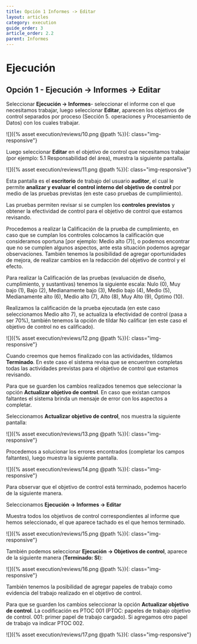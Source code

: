 ```yaml
---
title: Opción 1 Informes -> Editar
layout: articles
category: execution
guide_order: 3
article_order: 2.2
parent: Informes
---
```

# Ejecución

## Opción 1 - Ejecución -> Informes -> Editar

Seleccionar **Ejecución -> Informes**- seleccionar el informe con el que necesitamos trabajar,  luego seleccionar **Editar**, aparecen los objetivos de control separados por proceso (Sección 5. operaciones y Procesamiento de Datos) con los cuales trabajar.

![]({% asset execution/reviews/10.png @path %}){: class="img-responsive"}

Luego seleccionar **Editar** en el objetivo de control que necesitamos trabajar (por ejemplo: 5.1 Responsabilidad del área), muestra la siguiente pantalla.

![]({% asset execution/reviews/11.png @path %}){: class="img-responsive"}

Esta pantalla es el **escritorio** de trabajo del usuario **auditor**, el cual le permite **analizar y evaluar el control interno del objetivo de control** por medio de las pruebas previstas (en este caso pruebas de cumplimiento).

Las pruebas permiten revisar si se cumplen los **controles previstos** y obtener la efectividad de control para el objetivo de control que estamos revisando.

Procedemos a realizar la Calificación de la prueba de cumplimiento, en caso que se cumplan los controles colocamos la calificación que consideramos oportuna [por ejemplo: Medio alto (7)], o podemos encontrar que no se cumplen algunos aspectos, ante esta situación podemos agregar observaciones. También tenemos la posibilidad de agregar oportunidades de mejora, de realizar cambios en la redacción del objetivo de control y el efecto.

Para realizar la Calificación de las pruebas (evaluación de diseño, cumplimiento, y sustantivas) tenemos la siguiente escala: Nulo (0), Muy bajo (1), Bajo (2), Medianamente bajo (3), Medio bajo (4), Medio (5), Medianamente alto (6), Medio alto (7), Alto (8), Muy Alto (9), Óptimo (10).

Realizamos la calificación de la prueba ejecutada (en este caso seleccionamos Medio alto 7), se actualiza la efectividad de control (pasa a ser 70%), también tenemos la opción de tildar No calificar (en este caso el objetivo de control no es calificado).

![]({% asset execution/reviews/12.png @path %}){: class="img-responsive"}

Cuando creemos que hemos finalizado con las actividades, tildamos **Terminado**. En este caso el sistema revisa que se encuentren completas todas las actividades previstas para el objetivo de control que estamos revisando.

Para que se guarden los cambios realizados tenemos que seleccionar la opción **Actualizar objetivo de control**. En caso que existan campos faltantes el sistema brinda un mensaje de error con los aspectos a completar.

Seleccionamos **Actualizar objetivo de control**, nos muestra la siguiente pantalla:

![]({% asset execution/reviews/13.png @path %}){: class="img-responsive"}

Procedemos a solucionar los errores encontrados (completar los campos faltantes), luego muestra la siguiente pantalla.

![]({% asset execution/reviews/14.png @path %}){: class="img-responsive"}

Para observar que el objetivo de control está terminado, podemos hacerlo de la siguiente manera.

Seleccionamos **Ejecución -> Informes -> Editar**

Muestra todos los objetivos de control correspondientes al informe que hemos seleccionado, el que aparece tachado es el que hemos terminado.

![]({% asset execution/reviews/15.png @path %}){: class="img-responsive"}

También podemos seleccionar **Ejecución -> Objetivos de control**, aparece de la siguiente manera (**Terminado: SI**):

![]({% asset execution/reviews/16.png @path %}){: class="img-responsive"}

También tenemos la posibilidad de agregar papeles de trabajo como evidencia del trabajo realizado en el objetivo de control.

Para que se guarden los cambios seleccionar la opción **Actualizar objetivo de control**. La codificación es PTOC 001 (PTOC: papeles de trabajo objetivo de control. 001: primer papel de trabajo cargado). Si agregamos otro papel de trabajo va indicar PTOC 002.

![]({% asset execution/reviews/17.png @path %}){: class="img-responsive"}
